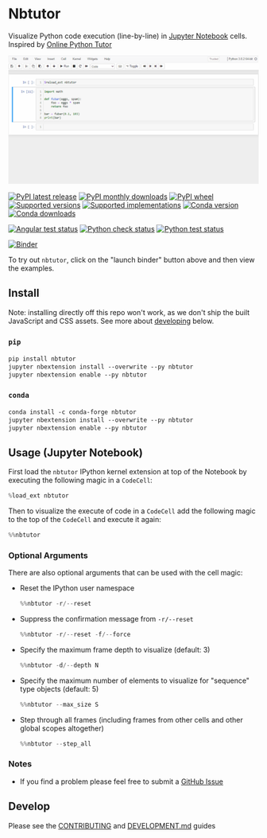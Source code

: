 # Nbtutor

Visualize Python code execution (line-by-line) in [Jupyter Notebook] cells. Inspired by [Online Python Tutor]

![Usage Example](usage.gif)

[![PyPI latest release](https://img.shields.io/pypi/v/nbtutor.svg?style=flat)](https://pypi.org/project/nbtutor)
[![PyPI monthly downloads](https://img.shields.io/pypi/dm/nbtutor.svg?style=flat)](https://pypi.org/project/nbtutor)
[![PyPI wheel](https://img.shields.io/pypi/wheel/nbtutor.svg?style=flat)](https://pypi.org/project/nbtutor)
[![Supported versions](https://img.shields.io/pypi/pyversions/nbtutor.svg?style=flat)](https://pypi.org/project/nbtutor)
[![Supported implementations](https://img.shields.io/pypi/implementation/nbtutor.svg?style=flat)](https://pypi.org/project/nbtutor)
[![Conda version](https://img.shields.io/conda/vn/conda-forge/nbtutor.svg)](https://anaconda.org/conda-forge/nbtutor)
[![Conda downloads](https://img.shields.io/conda/dn/conda-forge/nbtutor.svg)](https://anaconda.org/conda-forge/nbtutor)

[![Angular test status](https://github.com/lgpage/nbtutor/actions/workflows/angular-test.yml/badge.svg?branch=main)](https://github.com/lgpage/nbtutor/actions/workflows/angular-test.yml?query=branch%3Amain)
[![Python check status](https://github.com/lgpage/nbtutor/actions/workflows/python-check.yml/badge.svg?branch=main)](https://github.com/lgpage/nbtutor/actions/workflows/python-check.yml?query=branch%3Amain)
[![Python test status](https://github.com/lgpage/nbtutor/actions/workflows/python-test.yml/badge.svg?branch=main)](https://github.com/lgpage/nbtutor/actions/workflows/python-test.yml?query=branch%3Amain)

[![Binder](https://mybinder.org/badge_logo.svg)](https://mybinder.org/v2/gh/lgpage/nbtutor/HEAD?urlpath=tree/)

To try out `nbtutor`, click on the "launch binder" button above and then view the examples.

## Install

Note: installing directly off this repo won't work, as we don't ship the built JavaScript and CSS assets.
See more about [developing](#developing) below.

### `pip`

```shell
pip install nbtutor
jupyter nbextension install --overwrite --py nbtutor
jupyter nbextension enable --py nbtutor
```

### `conda`

```shell
conda install -c conda-forge nbtutor
jupyter nbextension install --overwrite --py nbtutor
jupyter nbextension enable --py nbtutor
```

## Usage (Jupyter Notebook)

First load the `nbtutor` IPython kernel extension at top of the Notebook by executing the following magic in a
`CodeCell`:

```python
%load_ext nbtutor
```

Then to visualize the execute of code in a `CodeCell` add the following magic to the top of the `CodeCell`
and execute it again:

```python
%%nbtutor
```

### Optional Arguments

There are also optional arguments that can be used with the cell magic:

- Reset the IPython user namespace

  ```python
  %%nbtutor -r/--reset
  ```

- Suppress the confirmation message from `-r/--reset`

  ```python
  %%nbtutor -r/--reset -f/--force
  ```

- Specify the maximum frame depth to visualize (default: 3)

  ```python
  %%nbtutor -d/--depth N
  ```

- Specify the maximum number of elements to visualize for "sequence"
   type objects (default: 5)

  ```python
  %%nbtutor --max_size S
  ```

- Step through all frames (including frames from other cells and other
   global scopes altogether)

  ```python
  %%nbtutor --step_all
  ```

### Notes

- If you find a problem please feel free to submit a [GitHub Issue]

## Develop

Please see the [CONTRIBUTING](CONTRIBUTING.md) and [DEVELOPMENT.md](DEVELOPMENT.md) guides

[Jupyter Notebook]: https://jupyter.org
[Online Python Tutor]: http://pythontutor.com/index.html
[GitHub Issue]: https://github.com/lgpage/nbtutor/issues

